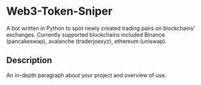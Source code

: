 # Web3-Token-Sniper

A bot written in Python to spot newly created trading pairs on blockchains' exchanges. Currently supported blockchains included Binance (pancakeswap), avalanche (traderjoexyz), ethereum (uniswap).

## Description

An in-depth paragraph about your project and overview of use.

